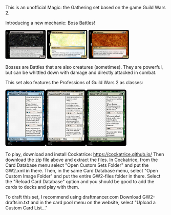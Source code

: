 This is an unofficial Magic: the Gathering set based on the game Guild Wars 2.

Introducing a new mechanic: Boss Battles!

<img src="https://raw.githubusercontent.com/ploycrumb/MTG-GW2/refs/heads/main/Card_Images/Shadow%20Beheamoth.png" width=25% height=25%> <img src="https://raw.githubusercontent.com/ploycrumb/MTG-GW2/refs/heads/main/Card_Images/Claw%20of%20Jormag.png" width=25% height=25%> <img src="https://raw.githubusercontent.com/ploycrumb/MTG-GW2/refs/heads/main/Card_Images/The%20Shatterer.png" width=25% height=25%>

Bosses are Battles that are also creatures (sometimes). They are powerful, but can be whittled down with damage and directly attacked in combat.


This set also features the Professions of Guild Wars 2 as classes:

<img src="https://raw.githubusercontent.com/ploycrumb/MTG-GW2/refs/heads/main/Card_Images/Mesmer%20Profession.png" width=25% height=25%><img src="https://raw.githubusercontent.com/ploycrumb/MTG-GW2/refs/heads/main/Card_Images/Guardian%20Profession.png" width=25% height=25%><img src="https://raw.githubusercontent.com/ploycrumb/MTG-GW2/refs/heads/main/Card_Images/Ranger%20Profession.png" width=25% height=25%>



To play, download and install Cockatrice: https://cockatrice.github.io/
Then download the zip file above and extract the files.
In Cockatrice, from the Card Database menu select "Open Custom Sets Folder" and put the GW2.xml in there.
Then, in the same Card Database menu, select "Open Custom Image Folder" and put the entire GW2-files folder in there.
Select the "Reload Card Database" option and you should be good to add the cards to decks and play with them.

To draft this set, I recommend using draftmancer.com
Download GW2-draftsim.txt and in the card pool menu on the website, select "Upload a Custom Card List..."
